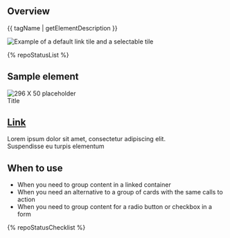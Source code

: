 ## Overview

{{ tagName | getElementDescription }}

<uxdot-example width-adjustment="752px">
  <img src="{{ './tile-sample.png' | url }}" alt="Example of a default link tile and a selectable tile">
</uxdot-example>


{% repoStatusList %}

## Sample element

<rh-tile>
  <img slot="image" src="https://fakeimg.pl/296x50" alt="296 X 50 placeholder">
  <div slot="title">Title</div>
  <h2 slot="headline"><a href="#top">Link</a></h2>
  Lorem ipsum dolor sit amet, consectetur adipiscing elit.
  <div slot="footer">Suspendisse eu turpis elementum</div>
</rh-tile>

## When to use

- When you need to group content in a linked container
- When you need an alternative to a group of cards with the same calls to action
- When you need to group content for a radio button or checkbox in a form

{% repoStatusChecklist %}

